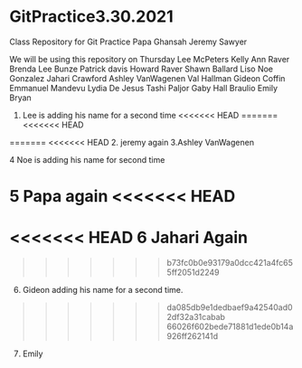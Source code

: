 # GitPractice3.30.2021

Class Repository for Git Practice
Papa Ghansah
Jeremy Sawyer

We will be using this repository on Thursday
Lee McPeters
Kelly Ann Raver
Brenda Lee Bunze
Patrick davis
Howard Raver
Shawn Ballard
Liso
Noe Gonzalez
Jahari Crawford
Ashley VanWagenen
Val Hallman
Gideon Coffin
Emmanuel Mandevu
Lydia De Jesus
Tashi Paljor
Gaby Hall
Braulio
Emily Bryan

1. Lee is adding his name for a second time
<<<<<<< HEAD
=======
   <<<<<<< HEAD

=======
<<<<<<< HEAD 2. jeremy again
3.Ashley VanWagenen

4 Noe is adding his name for second time

5 Papa again
<<<<<<< HEAD
=======
<<<<<<< HEAD
6 Jahari Again 
=======
>>>>>>> b73fc0b0e93179a0dcc421a4fc655ff2051d2249
6. Gideon adding his name for a second time.
>>>>>>> da085db9e1dedbaef9a42540ad02df32a31cabab
>>>>>>> 66026f602bede71881d1ede0b14a926ff262141d



7. Emily